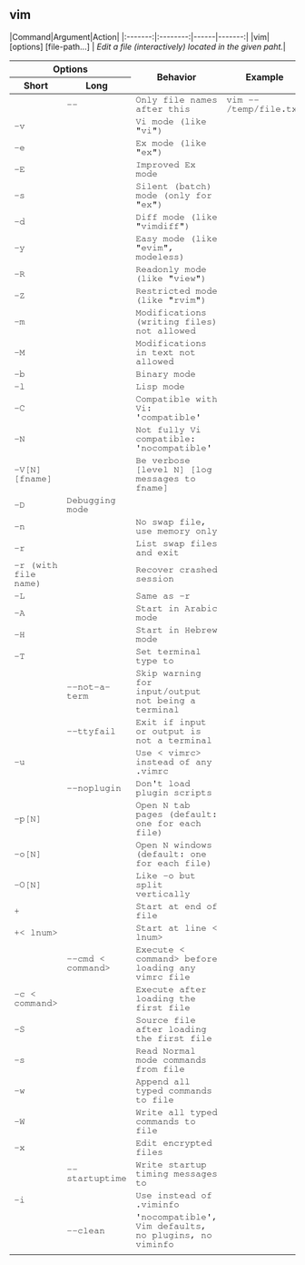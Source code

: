 
## **vim**

|Command|Argument|Action|
|:-------:|:--------:|------|-------:|
|vim| [options] [file-path...] | *Edit a file (interactively) located in the given paht.*|

<table>
    <thead>
        <tr>
            <th colspan="2">Options</th>
            <th rowspan="2">Behavior</th>
            <th rowspan="2">Example</th>
        </tr>
        <tr>
            <th>Short</th>
            <th>Long</th>
        </tr>
    </thead>
    <tbody style="font-family: FreeMono, monospace;">
        <tr>
            <td></td>
            <td>--</td>
            <td>Only file names after this</td>
            <td>vim -- /temp/file.txt</td>
        </tr>
        <tr>
            <td>-v</td>
            <td></td>
            <td>Vi mode (like "vi")</td>
            <td></td>
        </tr>
        <tr>
            <td>-e</td>
            <td></td>
            <td>Ex mode (like "ex")</td>
            <td></td>
        </tr>
        <tr>
            <td>-E</td>
            <td></td>
            <td>Improved Ex mode</td>
            <td></td>
        </tr>
        <tr>
            <td>-s</td>
            <td></td>
            <td>Silent (batch) mode (only for "ex")</td>
            <td></td>
        </tr>
        <tr>
            <td>-d</td>
            <td></td>
            <td>Diff mode (like "vimdiff")</td>
            <td></td>
        </tr>
        <tr>
            <td>-y</td>
            <td></td>
            <td>Easy mode (like "evim", modeless)</td>
            <td></td>
        </tr>
        <tr>
            <td>-R</td>
            <td></td>
            <td>Readonly mode (like "view")</td>
            <td></td>
        </tr>
        <tr>
            <td>-Z</td>
            <td></td>
            <td>Restricted mode (like "rvim")</td>
            <td></td>
        </tr>
        <tr>
            <td>-m</td>
            <td></td>
            <td>Modifications (writing files) not allowed</td>
            <td></td>
        </tr>
        <tr>
            <td>-M</td>
            <td></td>
            <td>Modifications in text not allowed</td>
            <td></td>
        </tr>
        <tr>
            <td>-b</td>
            <td></td>
            <td>Binary mode</td>
            <td></td>
        </tr>
        <tr>
            <td>-l</td>
            <td></td>
            <td>Lisp mode</td>
            <td></td>
        </tr>
        <tr>
            <td>-C</td>
            <td></td>
            <td>Compatible with Vi: 'compatible'</td>
            <td></td>
        </tr>
        <tr>
            <td>-N</td>
            <td></td>
            <td>Not fully Vi compatible: 'nocompatible'</td>
            <td></td>
        </tr>
        <tr>
            <td>-V[N][fname]</td>
            <td></td>
            <td>Be verbose [level N] [log messages to fname]</td>
            <td></td>
        </tr>
        <tr>
            <td>-D</td>
            <td>Debugging mode</td>
            <td></td>
            <td></td>
        </tr>
        <tr>
            <td>-n</td>
            <td></td>
            <td>No swap file, use memory only</td>
            <td></td>
        </tr>
        <tr>
            <td>-r</td>
            <td></td>
            <td>List swap files and exit</td>
            <td></td>
        </tr>
        <tr>
            <td>-r (with file name)</td>
            <td></td>
            <td>Recover crashed session</td>
            <td></td>
        </tr>
        <tr>
            <td>-L</td>
            <td></td>
            <td>Same as -r</td>
            <td></td>
        </tr>
        <tr>
            <td>-A</td>
            <td></td>
            <td>Start in Arabic mode</td>
            <td></td>
        </tr>
        <tr>
            <td>-H</td>
            <td></td>
            <td>Start in Hebrew mode</td>
            <td></td>
        </tr>
        <tr>
            <td>-T <terminal></td>
            <td></td>
            <td>Set terminal type to <terminal></td>
            <td></td>
        </tr>
        <tr>
            <td></td>
            <td>--not-a-term</td>
            <td>Skip warning for input/output not being a terminal</td>
            <td></td>
        </tr>
        <tr>
            <td></td>
            <td>--ttyfail</td>
            <td>Exit if input or output is not a terminal</td>
            <td></td>
        </tr>
        <tr>
            <td>-u <vimrc></td>
            <td></td>
            <td>Use < vimrc> instead of any .vimrc</td>
            <td></td>
        </tr>
        <tr>
            <td></td>
            <td>--noplugin</td>
            <td>Don't load plugin scripts</td>
            <td></td>
        </tr>
        <tr>
            <td>-p[N]</td>
            <td></td>
            <td>Open N tab pages (default: one for each file)</td>
            <td></td>
        </tr>
        <tr>
            <td>-o[N]</td>
            <td></td>
            <td>Open N windows (default: one for each file)</td>
            <td></td>
        </tr>
        <tr>
            <td>-O[N] </td>
            <td></td>
            <td>Like -o but split vertically</td>
            <td></td>
        </tr>
        <tr>
            <td>+</td>
            <td></td>
            <td>Start at end of file</td>
            <td></td>
        </tr>
        <tr>
            <td>+< lnum></td>
            <td></td>
            <td>Start at line < lnum></td>
            <td></td>
        </tr>
        <tr>
            <td></td>
            <td>--cmd < command> </td>
            <td>Execute < command> before loading any vimrc file</td>
            <td></td>
        </tr>
        <tr>
            <td>-c < command></td>
            <td></td>
            <td>Execute <command> after loading the first file</td>
            <td></td>
        </tr>
        <tr>
            <td>-S <session> </td>
            <td></td>
            <td>Source file <session> after loading the first file</td>
            <td></td>
        </tr>
        <tr>
            <td>-s <scriptin></td>
            <td></td>
            <td>Read Normal mode commands from file <scriptin></td>
            <td></td>
        </tr>
        <tr>
            <td>-w <scriptout> </td>
            <td></td>
            <td>Append all typed commands to file <scriptout></td>
            <td></td>
        </tr>
        <tr>
            <td>-W <scriptout></td>
            <td></td>
            <td>Write all typed commands to file <scriptout></td>
            <td></td>
        </tr>
        <tr>
            <td>-x </td>
            <td></td>
            <td>Edit encrypted files</td>
            <td></td>
        </tr>
        <tr>
            <td></td>
            <td>--startuptime <file></td>
            <td>Write startup timing messages to <file></td>
            <td></td>
        </tr>
        <tr>
            <td>-i <viminfo></td>
            <td></td>
            <td>Use <viminfo> instead of .viminfo</td>
            <td></td>
        </tr>
        <tr>
            <td></td>
            <td>--clean</td>
            <td>'nocompatible', Vim defaults, no plugins, no viminfo</td>
            <td></td>
        </tr>
        <tr>
            <td></td>
            <td></td>
            <td></td>
            <td></td>
        </tr>
    </tbody>
</table>